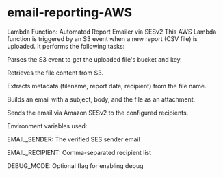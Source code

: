 # email-reporting-AWS

Lambda Function: Automated Report Emailer via SESv2
This AWS Lambda function is triggered by an S3 event when a new report (CSV file) is uploaded. It performs the following tasks:

Parses the S3 event to get the uploaded file's bucket and key.

Retrieves the file content from S3.

Extracts metadata (filename, report date, recipient) from the file name.

Builds an email with a subject, body, and the file as an attachment.

Sends the email via Amazon SESv2 to the configured recipients.

Environment variables used:

EMAIL_SENDER: The verified SES sender email

EMAIL_RECIPIENT: Comma-separated recipient list

DEBUG_MODE: Optional flag for enabling debug
